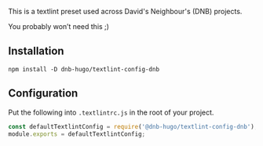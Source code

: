 This is a textlint preset used across David's Neighbour's (DNB) projects.

You probably won’t need this ;)

## Installation

```shell script
npm install -D dnb-hugo/textlint-config-dnb
```

## Configuration

Put the following into `.textlintrc.js` in the root of your project.

```js
const defaultTextlintConfig = require('@dnb-hugo/textlint-config-dnb');
module.exports = defaultTextlintConfig;
```
